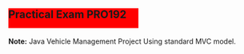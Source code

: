 
<!DOCTYPE html>
<html>
<head>
<style> 
h2 {
  width: 260px;
  height: 40px;
  background-color: red;
  animation-name: example;
  animation-duration: 4s;
}

@keyframes example {
  from {background-color: red;}
  to {background-color: yellow;}
}
</style>
</head>
<body>

<h2>Practical Exam PRO192</h2>

<p><b>Note:</b> Java Vehicle Management Project Using standard MVC model.</p>

</body>
</html>


